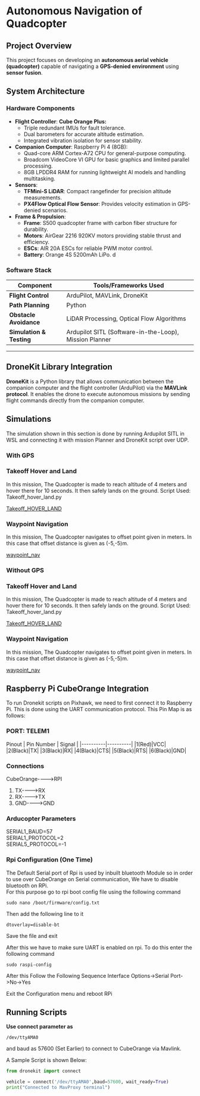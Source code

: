 # Autonomous Navigation of Quadcopter

## Project Overview
This project focuses on developing an **autonomous aerial vehicle (quadcopter)** capable of navigating a **GPS-denied environment** using **sensor fusion**.

## System Architecture

### **Hardware Components**
- **Flight Controller**: **Cube Orange Plus:**
  - Triple redundant IMUs for fault tolerance.
  - Dual barometers for accurate altitude estimation.
  - Integrated vibration isolation for sensor stability.
- **Companion Computer**: Raspberry Pi 4 (8GB):
  - Quad-core ARM Cortex-A72 CPU for general-purpose computing.
  - Broadcom VideoCore VI GPU for basic graphics and limited parallel processing.
  - 8GB LPDDR4 RAM for running lightweight AI models and handling multitasking.
- **Sensors**:
  - **TFMini-S LiDAR**: Compact rangefinder for precision altitude measurements.
  - **PX4Flow Optical Flow Sensor**: Provides velocity estimation in GPS-denied scenarios.
- **Frame & Propulsion**:
  - **Frame**: S500 quadcopter frame with carbon fiber structure for durability.
  - **Motors**: AirGear 2216 920KV motors providing stable thrust and efficiency.
  - **ESCs**: AIR 20A ESCs for reliable PWM motor control.
  - **Battery**: Orange 4S 5200mAh LiPo.
d
### **Software Stack**
| Component              | Tools/Frameworks Used |
|------------------------|----------------------|
| **Flight Control**     | ArduPilot, MAVLink, DroneKit |
| **Path Planning**      | Python|
| **Obstacle Avoidance** | LiDAR Processing, Optical Flow Algorithms |
| **Simulation & Testing** | Ardupilot SITL (Software-in-the-Loop), Mission Planner |

---

## DroneKit Library Integration

**DroneKit** is a Python library that allows communication between the companion computer and the flight controller (ArduPilot) via the **MAVLink protocol**. It enables the drone to execute autonomous missions by sending flight commands directly from the companion computer.

## Simulations
The simulation shown in this section is done by running Ardupilot SITL in WSL and connecting it with mission Planner and DroneKit script over UDP. 
### With GPS
### Takeoff Hover and Land
In this mission, The Quadcopter is made to reach altitude of 4 meters and hover there for 10 seconds. It then safely lands on the ground.
Script Used: Takeoff_hover_land.py

[Takeoff_HOVER_LAND](https://github.com/user-attachments/assets/887cfd7d-f8ff-4e65-b78b-3d585236bdbb)

### Waypoint Navigation
In this mission, The Quadcopter navigates to offset point given in meters. In this case that offset distance is given as (-5,-5)m.

[waypoint_nav](
https://github.com/user-attachments/assets/485b6f3c-add1-42d8-9c4e-6b6f46e32a09)

### Without GPS
### Takeoff Hover and Land
In this mission, The Quadcopter is made to reach altitude of 4 meters and hover there for 10 seconds. It then safely lands on the ground.
Script Used: Takeoff_hover_land.py

[Takeoff_HOVER_LAND](https://github.com/user-attachments/assets/887cfd7d-f8ff-4e65-b78b-3d585236bdbb)

### Waypoint Navigation
In this mission, The Quadcopter navigates to offset point given in meters. In this case that offset distance is given as (-5,-5)m.

[waypoint_nav](
https://github.com/user-attachments/assets/485b6f3c-add1-42d8-9c4e-6b6f46e32a09)

## Raspberry Pi CubeOrange Integration
To run Dronekit scripts on Pixhawk, we need to first connect it to Raspberry Pi. This is done using the UART communication protocol. This Pin Map is as follows:   
### PORT:  **TELEM1**
Pinout
| Pin Number | Signal |
|----------|----------|
|1(Red)|VCC|
|2(Black)|TX|
|3(Black)|RX|
|4(Black)|CTS|
|5(Black)|RTS|
|6(Black)|GND|
### Connections
CubeOrange---->RPI   
1. TX---->RX
2. RX---->TX
3. GND---->GND

### Arducopter Parameters
SERIAL1_BAUD=57  
SERIAL1_PROTOCOL=2  
SERIAL5_PROTOCOL=-1  

### Rpi Configuration (One Time)
The Default Serial port of Rpi is used by inbuilt bluetooth Module so in order to use over CubeOrange on Serial communication, We have to disable bluetooth on RPi.   
For this purpose go to rpi boot config file using the following command
```
sudo nano /boot/firmware/config.txt
```
Then add the following line to it 
```
dtoverlay=disable-bt
```
Save the file and exit 

After this we have to make sure UART is enabled on rpi. To do this enter the following command
```
sudo raspi-config
```
After this Follow the Following Sequence
Interface Options->Serial Port->No->Yes

Exit the Configuration menu and reboot RPi

## Running Scripts
**Use connect parameter as**
```
/dev/ttyAMA0
```
and baud as 57600 (Set Earlier) to connect to CubeOrange via Mavlink.

A Sample Script is shown Below:  
```python
from dronekit import connect

vehicle = connect('/dev/ttyAMA0',baud=57600, wait_ready=True)
print("Connected to MavProxy terminal")
```




